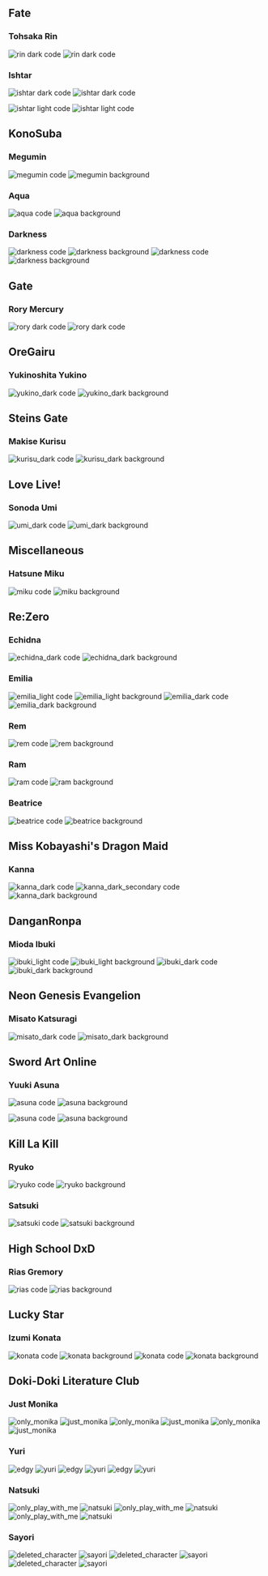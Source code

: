 Fate
---

### Tohsaka Rin

![rin dark code](../assets/screenshots/fate/rin_dark_code.png)
![rin dark code](../assets/screenshots/fate/rin_dark_background.png)

### Ishtar


![ishtar dark code](../assets/screenshots/fate/ishtar_dark_code.png)
![ishtar dark code](../assets/screenshots/fate/ishtar_dark_background.png)

![ishtar light code](../assets/screenshots/fate/ishtar_light_code.png)
![ishtar light code](../assets/screenshots/fate/ishtar_light_background.png)


KonoSuba
---

### Megumin

![megumin code](../assets/screenshots/konoSuba/megumin_code.png)
![megumin background](../assets/screenshots/konoSuba/megumin_background.png)

### Aqua

![aqua code](../assets/screenshots/konoSuba/aqua_dark_code.png)
![aqua background](../assets/screenshots/konoSuba/aqua_dark_background.png)

### Darkness

![darkness code](../assets/screenshots/konoSuba/darkness_dark_code.png)
![darkness background](../assets/screenshots/konoSuba/darkness_dark_background.png)
![darkness code](../assets/screenshots/konoSuba/darkness_light_code.png)
![darkness background](../assets/screenshots/konoSuba/darkness_light_background.png)

Gate
---

### Rory Mercury

![rory dark code](../assets/screenshots/gate/rory_dark_code.png)
![rory dark code](../assets/screenshots/gate/rory_dark_background.png)

OreGairu
---

### Yukinoshita Yukino
![yukino_dark code](../assets/screenshots/oreGairu/yukino_dark_code.png)
![yukino_dark background](../assets/screenshots/oreGairu/yukino_dark_background.png)


Steins Gate
---

### Makise Kurisu
![kurisu_dark code](../assets/screenshots/steinsGate/kurisu_dark_code.png)
![kurisu_dark background](../assets/screenshots/steinsGate/kurisu_dark_background.png)

Love Live!
---

### Sonoda Umi
![umi_dark code](../assets/screenshots/loveLive/umi_dark_code.png)
![umi_dark background](../assets/screenshots/loveLive/umi_dark_background.png)


Miscellaneous
---

### Hatsune Miku

![miku code](../assets/screenshots/miscellaneous/miku_code.png)
![miku background](../assets/screenshots/miscellaneous/miku_background.png)

Re:Zero
---

### Echidna
![echidna_dark code](../assets/screenshots/reZero/echidna_dark_code.png)
![echidna_dark background](../assets/screenshots/reZero/echidna_dark_background.png)

### Emilia
![emilia_light code](../assets/screenshots/reZero/emilia_light_code.png)
![emilia_light background](../assets/screenshots/reZero/emilia_light_background.png)
![emilia_dark code](../assets/screenshots/reZero/emilia_dark_code.png)
![emilia_dark background](../assets/screenshots/reZero/emilia_dark_background.png)

### Rem
![rem code](../assets/screenshots/reZero/rem_code.png)
![rem background](../assets/screenshots/reZero/rem_background.png)

### Ram
![ram code](../assets/screenshots/reZero/ram_code.png)
![ram background](../assets/screenshots/reZero/ram_background.png)

### Beatrice
![beatrice code](../assets/screenshots/reZero/beatrice_code.png)
![beatrice background](../assets/screenshots/reZero/beatrice_background.png)

Miss Kobayashi's Dragon Maid
----

### Kanna
![kanna_dark code](../assets/screenshots/dragonMaid/kanna_dark_code.png)
![kanna_dark_secondary code](doki-theme-jetbrains/assets/screenshots/dragonMaid/kanna_dark_secondary_code.png)
![kanna_dark background](../assets/screenshots/dragonMaid/kanna_dark_background.png)


DanganRonpa
---

### Mioda Ibuki
![ibuki_light code](../assets/screenshots/danganRonpa/ibuki_light_code.png)
![ibuki_light background](../assets/screenshots/danganRonpa/ibuki_light_background.png)
![ibuki_dark code](../assets/screenshots/danganRonpa/ibuki_dark_code.png)
![ibuki_dark background](../assets/screenshots/danganRonpa/ibuki_dark_background.png)

Neon Genesis Evangelion
---

### Misato Katsuragi

![misato_dark code](../assets/screenshots/eva/misato_dark_code.png)
![misato_dark background](../assets/screenshots/eva/misato_dark_background.png)


Sword Art Online
---
### Yuuki Asuna
![asuna code](../assets/screenshots/sao/asuna_light_code.png)
![asuna background](../assets/screenshots/sao/asuna_light_background.png)

![asuna code](../assets/screenshots/sao/asuna_dark_code.png)
![asuna background](../assets/screenshots/sao/asuna_dark_background.png)

Kill La Kill
---

### Ryuko
![ryuko code](../assets/screenshots/killLaKill/ryuko_code.png)
![ryuko background](../assets/screenshots/killLaKill/ryuko_background.png)

### Satsuki
![satsuki code](../assets/screenshots/killLaKill/satsuki_code.png)
![satsuki background](../assets/screenshots/killLaKill/satsuki_background.png)

High School DxD
---

### Rias Gremory
![rias code](../assets/screenshots/dxd/rias_dark_code.png)
![rias background](../assets/screenshots/dxd/rias_dark_background.png)

Lucky Star
---

### Izumi Konata
![konata code](../assets/screenshots/luckyStar/konata_dark_code.png)
![konata background](../assets/screenshots/luckyStar/konata_dark_background.png)
![konata code](../assets/screenshots/luckyStar/konata_dark_secondary_code.png)
![konata background](../assets/screenshots/luckyStar/konata_dark_secondary_background.png)

Doki-Doki Literature Club
---

### Just Monika
![only_monika](doki-theme-jetbrains/assets/screenshots/monika_dark_code.png)
![just_monika](doki-theme-jetbrains/assets/screenshots/monika_light_code.png)
![only_monika](../assets/screenshots/only_monika_background_normal.png)
![just_monika](../assets/screenshots/just_monika_background_normal.png)
![only_monika](doki-theme-jetbrains/assets/screenshots/monika_dark_secondary_code.png)
![just_monika](doki-theme-jetbrains/assets/screenshots/monika_light_secondary_code.png)

### Yuri

![edgy](doki-theme-jetbrains/assets/screenshots/yuri_dark_code.png)
![yuri](doki-theme-jetbrains/assets/screenshots/yuri_light_code.png)
![edgy](../assets/screenshots/edgy_background_normal.png)
![yuri](../assets/screenshots/yuri_background_normal.png)
![edgy](doki-theme-jetbrains/assets/screenshots/yuri_dark_secondary_code.png)
![yuri](doki-theme-jetbrains/assets/screenshots/yuri_light_secondary_code.png)

### Natsuki

![only_play_with_me](doki-theme-jetbrains/assets/screenshots/natsuki_dark_code.png)
![natsuki](doki-theme-jetbrains/assets/screenshots/natsuki_light_code.png)
![only_play_with_me](../assets/screenshots/only_play_with_me_background_normal.png)
![natsuki](../assets/screenshots/natsuki_background_normal.png)
![only_play_with_me](doki-theme-jetbrains/assets/screenshots/natsuki_dark_secondary_code.png)
![natsuki](doki-theme-jetbrains/assets/screenshots/natsuki_light_secondary_code.png)

### Sayori

![deleted_character](doki-theme-jetbrains/assets/screenshots/sayori_dark_code.png)
![sayori](doki-theme-jetbrains/assets/screenshots/sayori_light_code.png)
![deleted_character](../assets/screenshots/deleted_character_background_normal.png)
![sayori](../assets/screenshots/sayori_background_normal.png)
![deleted_character](doki-theme-jetbrains/assets/screenshots/sayori_dark_secondary_code.png)
![sayori](doki-theme-jetbrains/assets/screenshots/sayori_light_secondary_code.png)
